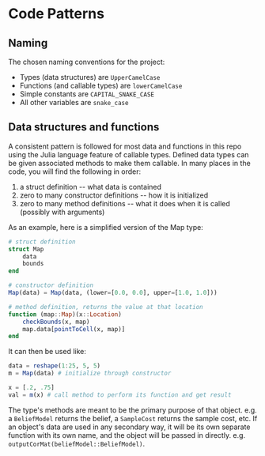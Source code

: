 # Code Patterns

## Naming

The chosen naming conventions for the project:
- Types (data structures) are `UpperCamelCase`
- Functions (and callable types) are `lowerCamelCase`
- Simple constants are `CAPITAL_SNAKE_CASE`
- All other variables are `snake_case`

## Data structures and functions

A consistent pattern is followed for most data and functions in this repo using the Julia language feature of callable types. Defined data types can be given associated methods to make them callable. In many places in the code, you will find the following in order:
1. a struct definition -- what data is contained
2. zero to many constructor definitions -- how it is initialized
3. zero to many method definitions -- what it does when it is called (possibly with arguments)


As an example, here is a simplified version of the Map type:
```julia
# struct definition
struct Map
    data
    bounds
end

# constructor definition
Map(data) = Map(data, (lower=[0.0, 0.0], upper=[1.0, 1.0]))

# method definition, returns the value at that location
function (map::Map)(x::Location)
    checkBounds(x, map)
    map.data[pointToCell(x, map)]
end
```

It can then be used like:
```julia
data = reshape(1:25, 5, 5)
m = Map(data) # initialize through constructor

x = [.2, .75]
val = m(x) # call method to perform its function and get result
```

The type's methods are meant to be the primary purpose of that object. e.g. a `BeliefModel` returns the belief, a `SampleCost` returns the sample cost, etc. If an object's data are used in any secondary way, it will be its own separate function with its own name, and the object will be passed in directly. e.g. `outputCorMat(beliefModel::BeliefModel)`.

